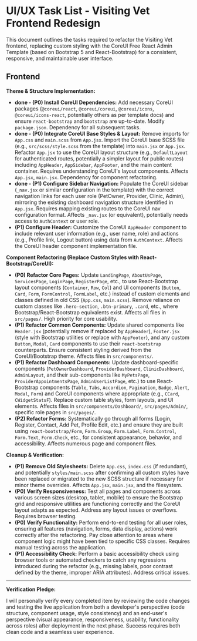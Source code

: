# UI/UX Task List - Visiting Vet Frontend Redesign

This document outlines the tasks required to refactor the Visiting Vet frontend, replacing custom styling with the CoreUI Free React Admin Template (based on Bootstrap 5 and React-Bootstrap) for a consistent, responsive, and maintainable user interface.

## Frontend

**Theme & Structure Implementation:**

*   **done - (P0) Install CoreUI Dependencies:** Add necessary CoreUI packages (`@coreui/react`, `@coreui/coreui`, `@coreui/icons`, `@coreui/icons-react`, potentially others as per template docs) and ensure `react-bootstrap` and `bootstrap` are up-to-date. Modify `package.json`. Dependency for all subsequent tasks.
*   **done - (P0) Integrate CoreUI Base Styles & Layout:** Remove imports for `App.css` and `main.scss` from `App.jsx`. Import the CoreUI base SCSS file (e.g., `src/scss/style.scss` from the template) into `main.jsx` or `App.jsx`. Refactor `App.jsx` to use the CoreUI layout structure (e.g., `DefaultLayout` for authenticated routes, potentially a simpler layout for public routes) including `AppHeader`, `AppSidebar`, `AppFooter`, and the main content container. Requires understanding CoreUI's layout components. Affects `App.jsx`, `main.jsx`. Dependency for component refactoring.
*   **done - (P1) Configure Sidebar Navigation:** Populate the CoreUI sidebar (`_nav.jsx` or similar configuration in the template) with the correct navigation links for each user role (PetOwner, Provider, Clinic, Admin), mirroring the existing dashboard navigation structure identified in `App.jsx`. Requires mapping existing routes to the CoreUI nav configuration format. Affects `_nav.jsx` (or equivalent), potentially needs access to `AuthContext` or user role.
*   **(P1) Configure Header:** Customize the CoreUI `AppHeader` component to include relevant user information (e.g., user name, role) and actions (e.g., Profile link, Logout button) using data from `AuthContext`. Affects the CoreUI header component implementation file.

**Component Refactoring (Replace Custom Styles with React-Bootstrap/CoreUI):**

*   **(P0) Refactor Core Pages:** Update `LandingPage`, `AboutUsPage`, `ServicesPage`, `LoginPage`, `RegisterPage`, etc., to use React-Bootstrap layout components (`Container`, `Row`, `Col`) and UI components (`Button`, `Card`, `Form`, `FormControl`, `FormLabel`, etc.) instead of custom elements and classes defined in old CSS (`App.css`, `main.scss`). Remove reliance on custom classes like `.hero-section`, `.btn-primary`, `.card`, etc., where Bootstrap/React-Bootstrap equivalents exist. Affects all files in `src/pages/`. High priority for core usability.
*   **(P1) Refactor Common Components:** Update shared components like `Header.jsx` (potentially remove if replaced by `AppHeader`), `Footer.jsx` (style with Bootstrap utilities or replace with `AppFooter`), and any custom `Button`, `Modal`, `Card` components to use their `react-bootstrap` counterparts. Ensure consistent styling derived from the CoreUI/Bootstrap theme. Affects files in `src/components/`.
*   **(P1) Refactor Dashboard Components:** Update dashboard-specific components (`PetOwnerDashboard`, `ProviderDashboard`, `ClinicDashboard`, `AdminLayout`, and their sub-components like `MyPetsPage`, `ProviderAppointmentsPage`, `AdminUserListPage`, etc.) to use React-Bootstrap components (`Table`, `Tabs`, `Accordion`, `Pagination`, `Badge`, `Alert`, `Modal`, `Form`) and CoreUI components where appropriate (e.g., `CCard`, `CWidgetStatsF`). Replace custom table styles, form layouts, and UI elements. Affects files in `src/components/Dashboard/`, `src/pages/Admin/`, specific role pages in `src/pages/`.
*   **(P2) Refactor Forms:** Systematically go through all forms (Login, Register, Contact, Add Pet, Profile Edit, etc.) and ensure they are built using `react-bootstrap/Form`, `Form.Group`, `Form.Label`, `Form.Control`, `Form.Text`, `Form.Check`, etc., for consistent appearance, behavior, and accessibility. Affects numerous page and component files.

**Cleanup & Verification:**

*   **(P1) Remove Old Stylesheets:** Delete `App.css`, `index.css` (if redundant), and potentially `styles/main.scss` after confirming all custom styles have been replaced or migrated to the new SCSS structure if necessary for minor theme overrides. Affects `App.jsx`, `main.jsx`, and the filesystem.
*   **(P0) Verify Responsiveness:** Test all pages and components across various screen sizes (desktop, tablet, mobile) to ensure the Bootstrap grid and responsive utilities are functioning correctly and the CoreUI layout adapts as expected. Address any layout issues or overflows. Requires browser testing.
*   **(P0) Verify Functionality:** Perform end-to-end testing for all user roles, ensuring all features (navigation, forms, data display, actions) work correctly after the refactoring. Pay close attention to areas where component logic might have been tied to specific CSS classes. Requires manual testing across the application.
*   **(P1) Accessibility Check:** Perform a basic accessibility check using browser tools or automated checkers to catch any regressions introduced during the refactor (e.g., missing labels, poor contrast defined by the theme, improper ARIA attributes). Address critical issues.

---

**Verification Pledge:**

I will personally verify every completed item by reviewing the code changes and testing the live application from both a developer's perspective (code structure, component usage, style consistency) and an end-user's perspective (visual appearance, responsiveness, usability, functionality across roles) after deployment in the next phase. Success requires both clean code and a seamless user experience. 
